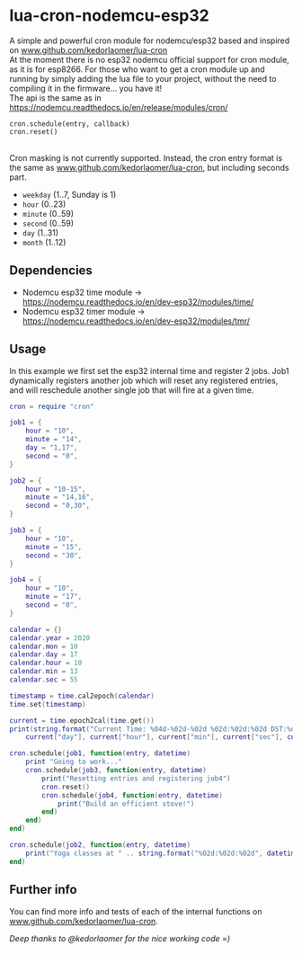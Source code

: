 # lua-cron-nodemcu-esp32
A simple and powerful cron module for nodemcu/esp32 based and inspired on www.github.com/kedorlaomer/lua-cron <br/>
At the moment there is no esp32 nodemcu official support for cron module, as it is for esp8266. For those who want to get a cron module up and running by simply adding the lua file to your project, without the need to compiling it in the firmware... you have it! <br/>
The api is the same as in https://nodemcu.readthedocs.io/en/release/modules/cron/ <br/>

<code>cron.schedule(entry, callback) </code> <br/>
<code>cron.reset() </code> <br/>

Cron masking is not currently supported. Instead, the cron entry format is the same as www.github.com/kedorlaomer/lua-cron, but including seconds part. <br/>

* <code>weekday</code> (1..7, Sunday is 1)
* <code>hour</code> (0..23)
* <code>minute</code> (0..59)
* <code>second</code> (0..59)
* <code>day</code> (1..31)
* <code>month</code> (1..12)

## Dependencies
* Nodemcu esp32 time module -> https://nodemcu.readthedocs.io/en/dev-esp32/modules/time/
* Nodemcu esp32 timer module -> https://nodemcu.readthedocs.io/en/dev-esp32/modules/tmr/

## Usage
In this example we first set the esp32 internal time and register 2 jobs. Job1 dynamically registers another job which will reset any registered entries, and will reschedule another single job that will fire at a given time.

```lua
cron = require "cron"

job1 = {
    hour = "10",
    minute = "14",
    day = "1,17",
    second = "0",
}

job2 = {
    hour = "10-15",
    minute = "14,16",
    second = "0,30",
}

job3 = {
    hour = "10",
    minute = "15",
    second = "30",
}

job4 = {
    hour = "10",
    minute = "17",
    second = "0",
}

calendar = {}
calendar.year = 2020
calendar.mon = 10
calendar.day = 17
calendar.hour = 10
calendar.min = 13
calendar.sec = 55

timestamp = time.cal2epoch(calendar)
time.set(timestamp)

current = time.epoch2cal(time.get())
print(string.format("Current Time: %04d-%02d-%02d %02d:%02d:%02d DST:%d", current["year"], current["mon"],
    current["day"], current["hour"], current["min"], current["sec"], current["dst"]))

cron.schedule(job1, function(entry, datetime)
    print "Going to work..."
    cron.schedule(job3, function(entry, datetime)
        print("Resetting entries and registering job4")
        cron.reset()
        cron.schedule(job4, function(entry, datetime)
            print("Build an efficient stove!")
        end)
    end)
end)

cron.schedule(job2, function(entry, datetime)
    print("Yoga classes at " .. string.format("%02d:%02d:%02d", datetime.hour, datetime.min, datetime.sec))
end)
```

## Further info
You can find more info and tests of each of the internal functions on www.github.com/kedorlaomer/lua-cron. <br/>

*Deep thanks to @kedorlaomer for the nice working code =)*

